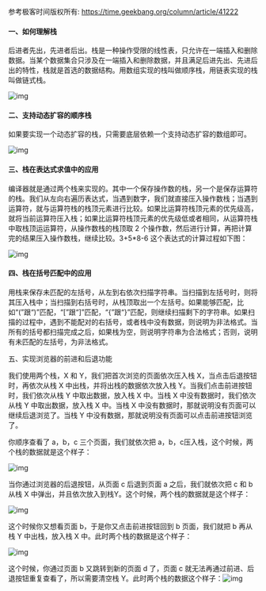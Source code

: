 参考极客时间版权所有: https://time.geekbang.org/column/article/41222

#### 一、如何理解栈

后进者先出，先进者后出。栈是一种操作受限的线性表，只允许在一端插入和删除数据。当某个数据集合只涉及在一端插入和删除数据，并且满足后进先出、先进后出的特性，栈就是首选的数据结构。用数组实现的栈叫做顺序栈，用链表实现的栈叫做链式栈。

![img](https://static001.geekbang.org/resource/image/3e/0b/3e20cca032c25168d3cc605fa7a53a0b.jpg)

#### 二、支持动态扩容的顺序栈

如果要实现一个动态扩容的栈，只需要底层依赖一个支持动态扩容的数组即可。

![img](https://static001.geekbang.org/resource/image/b1/da/b193adf5db4356d8ab35a1d32142b3da.jpg)

#### 三、栈在表达式求值中的应用

编译器就是通过两个栈来实现的。其中一个保存操作数的栈，另一个是保存运算符的栈。我们从左向右遍历表达式，当遇到数字，我们就直接压入操作数栈；当遇到运算符，就与运算符栈的栈顶元素进行比较。如果比运算符栈顶元素的优先级高，就将当前运算符压入栈；如果比运算符栈顶元素的优先级低或者相同，从运算符栈中取栈顶运运算符，从操作数栈的栈顶取 2 个操作数，然后进行计算，再把计算完的结果压入操作数栈，继续比较。3+5*8-6 这个表达式的计算过程如下图：

![img](https://static001.geekbang.org/resource/image/bc/00/bc77c8d33375750f1700eb7778551600.jpg)

#### 四、栈在括号匹配中的应用

用栈来保存未匹配的左括号，从左到右依次扫描字符串。当扫描到左括号时，则将其压入栈中；当扫描到右括号时，从栈顶取出一个左括号。如果能够匹配，比如“(”跟“)”匹配，“[”跟“]”匹配，“{”跟“}”匹配，则继续扫描剩下的字符串。如果扫描的过程中，遇到不能配对的右括号，或者栈中没有数据，则说明为非法格式。当所有的括号都扫描完成之后，如果栈为空，则说明字符串为合法格式；否则，说明有未匹配的左括号，为非法格式。

五、实现浏览器的前进和后退功能

我们使用两个栈，X 和 Y，我们把首次浏览的页面依次压入栈 X，当点击后退按钮时，再依次从栈 X 中出栈，并将出栈的数据依次放入栈 Y。当我们点击前进按钮时，我们依次从栈 Y 中取出数据，放入栈 X 中。当栈 X 中没有数据时，我们依次从栈 Y 中取出数据，放入栈 X 中。当栈 X 中没有数据时，那就说明没有页面可以继续后退浏览了。当栈 Y 中没有数据，那就说明没有页面可以点击前进按钮浏览了。

你顺序查看了 a，b，c 三个页面，我们就依次把 a，b，c压入栈，这个时候，两个栈的数据就是这个样子：

![img](https://static001.geekbang.org/resource/image/4b/3d/4b579a76ea7ebfc5abae2ad6ae6a3c3d.jpg)

当你通过浏览器的后退按钮，从页面 c 后退到页面 a 之后，我们就依次把 c 和 b 从栈 X 中弹出，并且依次放入到栈Y。这个时候，两个栈的数据就是这个样子：

![img](https://static001.geekbang.org/resource/image/b5/1b/b5e496e2e28fe08f0388958a0e12861b.jpg)

这个时候你又想看页面 b，于是你又点击前进按钮回到 b 页面，我们就把 b 再从栈 Y 中出栈，放入栈 X 中。此时两个栈的数据是这个样子：

![img](https://static001.geekbang.org/resource/image/ea/bc/ea804125bea25d25ba467a51fb98c4bc.jpg)

这个时候，你通过页面 b 又跳转到新的页面 d 了，页面 c 就无法再通过前进、后退按钮重复查看了，所以需要清空栈 Y。此时两个栈的数据这个样子：![img](https://static001.geekbang.org/resource/image/a3/2e/a3c926fe3050d9a741f394f20430692e.jpg)